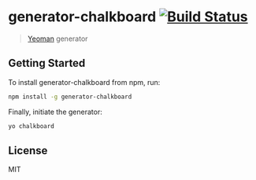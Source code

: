 # generator-chalkboard [![Build Status](https://secure.travis-ci.org/nickhudkins/generator-chalkboard.png?branch=master)](https://travis-ci.org/nickhudkins/generator-chalkboard)

> [Yeoman](http://yeoman.io) generator


## Getting Started

To install generator-chalkboard from npm, run:

```bash
npm install -g generator-chalkboard
```

Finally, initiate the generator:

```bash
yo chalkboard
```

## License

MIT
